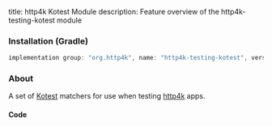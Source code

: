 title: http4k Kotest Module
description: Feature overview of the http4k-testing-kotest module

### Installation (Gradle)

```groovy
implementation group: "org.http4k", name: "http4k-testing-kotest", version: "3.283.1"
```

### About

A set of [Kotest] matchers for use when testing [http4k] apps.

#### Code [<img class="octocat"/>](https://github.com/http4k/http4k/blob/master/src/docs/guide/modules/kotest/example.kt)

<script src="https://gist-it.appspot.com/https://github.com/http4k/http4k/blob/master/src/docs/guide/modules/kotest/example.kt"></script>

[http4k]: https://http4k.org
[kotest]: https://github.com/kotest/kotest
